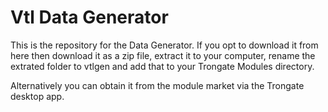 # Vtl Data Generator

This is the repository for the Data Generator.  If you opt to download it from here then download it as a zip file, extract it to your computer, rename the extrated folder to vtlgen and add that to your Trongate Modules directory.

Alternatively you can obtain it from the module market via the Trongate desktop app.

